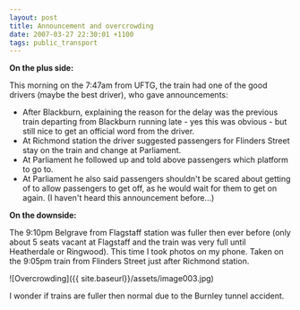 ```yaml
---
layout: post
title: Announcement and overcrowding
date: 2007-03-27 22:30:01 +1100
tags: public_transport
---
```


<strong>On the plus side:</strong>

This morning on the 7:47am from UFTG, the train had one of the good
drivers (maybe the best driver), who gave announcements:

<ul>
<li>After Blackburn, explaining the reason for the delay was the previous train departing from Blackburn running late - yes this was obvious - but still nice to get an official word from the driver.</li>
<li>At Richmond station the driver suggested passengers for Flinders Street stay on the train and change at Parliament.</li>
<li>At Parliament he followed up and told above passengers which platform to go to.</li>
<li>At Parliament he also said passengers shouldn't be scared about getting of to allow passengers to get off, as he would wait for them
to get on again. (I haven't heard this announcement before...)</li>
</ul>

<strong>On the downside:</strong>

The 9:10pm Belgrave from Flagstaff station was fuller then ever before (only about 5 seats vacant at Flagstaff and the train was very full until Heatherdale or Ringwood). This time I took photos on my phone. Taken on the 9:05pm train from Flinders Street just after Richmond station.

![Overcrowding]({{ site.baseurl}}/assets/image003.jpg)

I wonder if trains are fuller then normal due to the Burnley tunnel accident.
